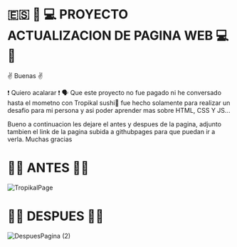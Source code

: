 # :es: :art: :computer:  PROYECTO ACTUALIZACION DE PAGINA WEB :computer: :art:

:v: Buenas :v: 

:exclamation: Quiero acalarar :exclamation: 🗣️ Que este proyecto no fue pagado ni he conversado hasta el mometno con Tropikal sushi🤑 fue hecho solamente para realizar un desafio para mi persona y asi poder aprender mas sobre HTML, CSS Y JS...



Bueno a continuacion les dejare el antes y despues de la pagina, adjunto tambien el link de la pagina subida a githubpages para que puedan ir a verla. 
Muchas gracias


# :hammer::wrench: ANTES :hammer::wrench:

![TropikalPage](https://user-images.githubusercontent.com/86986135/126057622-e774e9ac-da8f-4f0a-97b8-23980bbf265c.png)

# :hammer::wrench: DESPUES :hammer::wrench:

![DespuesPagina (2)](https://user-images.githubusercontent.com/86986135/126057758-1138effa-85c6-4cc2-9682-d2ec46ffbf06.png)

